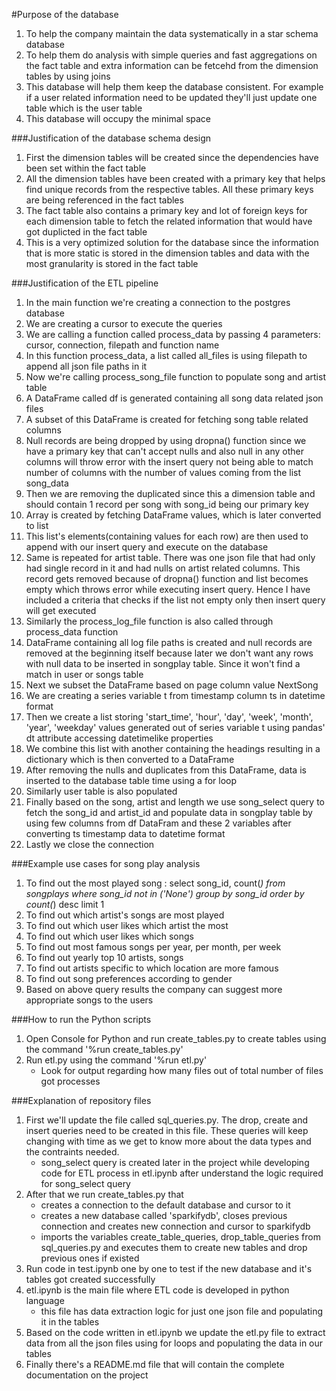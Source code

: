 #Purpose of the database
1. To help the company maintain the data systematically in a star schema database
2. To help them do analysis with simple queries and fast aggregations on the fact table and extra information can be fetcehd from the dimension tables by using joins
3. This database will help them keep the database consistent. For example if a user related information need to be updated they'll just update one table which is the user table
4. This database will occupy the minimal space

    
    
###Justification of the database schema design   
1. First the dimension tables will be created since the dependencies have been set within the fact table
2. All the dimension tables have been created with a primary key that helps find unique records from the respective tables. All these primary keys are being referenced in the fact tables
3. The fact table also contains a primary key and lot of foreign keys for each dimension table to fetch the related information that would have got duplicted in the fact table
4. This is a very optimized solution for the database since the information that is more static is stored in the dimension tables and data with the most granularity is stored in the fact table

    
    
###Justification of the ETL pipeline
1. In the main function we're creating a connection to the postgres database
2. We are creating a cursor to execute the queries
3. We are calling a function called process_data by passing 4 parameters: cursor, connection, filepath and function name
4. In this function process_data, a list called all_files is using filepath to append all json file paths in it
5. Now we're calling process_song_file function to populate song and artist table
6. A DataFrame called df is generated containing all song data related json files
7. A subset of this DataFrame is created for fetching song table related columns
8. Null records are being dropped by using dropna() function since we have a primary key that can't accept nulls and also null in any other columns will throw error with the insert query not being able to match number of columns with the number of values coming from the list song_data
9. Then we are removing the duplicated since this a dimension table and should contain 1 record per song with song_id being our primary key
10. Array is created by fetching DataFrame values, which is later converted to list
11. This list's elements(containing values for each row) are then used to append with our insert query and execute on the database
12. Same is repeated for artist table. There was one json file that had only had single record in it and had nulls on artist related columns. This record gets removed because of dropna() function and list becomes empty which throws error while executing insert query. Hence I have included a criteria that checks if the list not empty only then insert query will get executed
13. Similarly the process_log_file function is also called through process_data function
14. DataFrame containing all log file paths is created and null records are removed at the beginning itself because later we don't want any rows with null data to be inserted in songplay table. Since it won't find a match in user or songs table
15. Next we subset the DataFrame based on page column value NextSong
16. We are creating a series variable t from timestamp column ts in datetime format
17. Then we create a list storing 'start_time', 'hour', 'day', 'week', 'month', 'year', 'weekday' values generated out of series variable t using pandas' dt attribute accessing datetimelike properties
18. We combine this list with another containing the headings resulting in a dictionary which is then converted to a DataFrame
19. After removing the nulls and duplicates from this DataFrame, data is inserted to the database table time using a for loop
20. Similarly user table is also populated
21. Finally based on the song, artist and length we use song_select query to fetch the song_id and artist_id and populate data in songplay table by using few columns from df DataFram and these 2 variables after converting ts timestamp data to datetime format
22. Lastly we close the connection

    
    
###Example use cases for song play analysis
1. To find out the most played song : select song_id, count(*) from songplays where song_id not in ('None') group by song_id order by count(*) desc limit 1
2. To find out which artist's songs are most played
3. To find out which user likes which artist the most
4. To find out which user likes which songs
5. To find out most famous songs per year, per month, per week
6. To find out yearly top 10 artists, songs
7. To find out artists specific to which location are more famous
8. To find out song preferences according to gender
9. Based on above query results the company can suggest more appropriate songs to the users



###How to run the Python scripts
1. Open Console for Python and run create_tables.py to create tables using the command '%run create_tables.py'
2. Run etl.py using the command '%run etl.py'
    - Look for output regarding how many files out of total number of files got processes



###Explanation of repository files
1. First we'll update the file called sql_queries.py. The drop, create and insert queries need to be created in this file. These queries will keep changing with time as we get to know more about the data types and the contraints needed.
    - song_select query is created later in the project while developing code for ETL process in etl.ipynb after understand the logic required for song_select query
2. After that we run create_tables.py that 
    - creates a connection to the default database and cursor to it
    - creates a new database called 'sparkifydb', closes previous connection and creates new connection and cursor to sparkifydb
    - imports the variables create_table_queries, drop_table_queries from sql_queries.py and executes them to create new tables and drop previous ones if existed
3. Run code in test.ipynb one by one to test if the new database and it's tables got created successfully
4. etl.ipynb is the main file where ETL code is developed in python language
    - this file has data extraction logic for just one json file and populating it in the tables
5. Based on the code written in etl.ipynb we update the etl.py file to extract data from all the json files using for loops and populating the data in our tables
6. Finally there's a README.md file that will contain the complete documentation on the project
